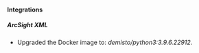 #### Integrations
##### ArcSight XML
- Upgraded the Docker image to: *demisto/python3:3.9.6.22912*.
